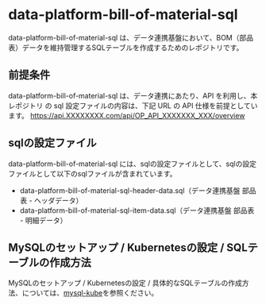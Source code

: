 # data-platform-bill-of-material-sql
data-platform-bill-of-material-sql は、データ連携基盤において、BOM（部品表）データを維持管理するSQLテーブルを作成するためのレポジトリです。

## 前提条件  
data-platform-bill-of-material-sql は、データ連携にあたり、API を利用し、本レポジトリ の sql 設定ファイルの内容は、下記 URL の API 仕様を前提としています。 
https://api.XXXXXXXX.com/api/OP_API_XXXXXXX_XXX/overview

## sqlの設定ファイル
data-platform-bill-of-material-sql には、sqlの設定ファイルとして、sqlの設定ファイルとして以下のsqlファイルが含まれています。  

* data-platform-bill-of-material-sql-header-data.sql（データ連携基盤 部品表 - ヘッダデータ）
* data-platform-bill-of-material-sql-item-data.sql（データ連携基盤 部品表 - 明細データ）

## MySQLのセットアップ / Kubernetesの設定 / SQLテーブルの作成方法
MySQLのセットアップ / Kubernetesの設定 / 具体的なSQLテーブルの作成方法、については、[mysql-kube](https://github.com/latonaio/mysql-kube)を参照ください。